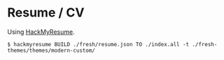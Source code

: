 # Resume / CV

Using [HackMyResume](http://please.hackmyresume.com/).

```
$ hackmyresume BUILD ./fresh/resume.json TO ./index.all -t ./fresh-themes/themes/modern-custom/
```
